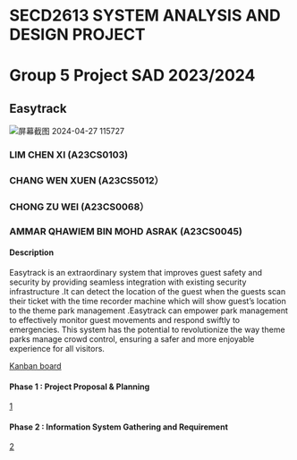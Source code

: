 # SECD2613 SYSTEM ANALYSIS AND DESIGN PROJECT
# Group 5 Project SAD 2023/2024
## Easytrack 
![屏幕截图 2024-04-27 115727](https://github.com/limchenxi/Group5_Project_SAD_20232024/assets/148421786/8e6b6d95-61ec-421b-92fa-b5816ffdf266)

### LIM CHEN XI (A23CS0103)
### CHANG WEN XUEN (A23CS5012）
### CHONG ZU WEI (A23CS0068）
### AMMAR QHAWIEM BIN MOHD ASRAK (A23CS0045)

#### Description
Easytrack is an extraordinary system that improves guest safety and security by providing seamless integration with existing security infrastructure .It can detect the location of the guest when the guests scan their ticket with the time recorder machine which will show guest’s location to the theme park management .Easytrack can empower park management to effectively monitor guest movements and respond swiftly to emergencies. This system has the potential to revolutionize the way theme parks manage crowd control, ensuring a safer and more enjoyable experience for all visitors.

[Kanban board](https://github.com/users/limchenxi/projects/2)
#### Phase 1 : Project Proposal & Planning
[1](https://github.com/limchenxi/Group5_Project_SAD_20232024/blob/main/SAD%20PROPOSAL.pdf)
#### Phase 2 : Information System Gathering and Requirement
[2](https://github.com/limchenxi/Group5_Project_SAD_20232024/blob/main/SAD%20Phase2.pdf)

